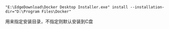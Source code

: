 ```shell
"E:\EdgeDownload\Docker Desktop Installer.exe" install --installation-dir="D:\Program Files\Docker"
```
用来指定安装目录，不指定则默认安装到C盘
